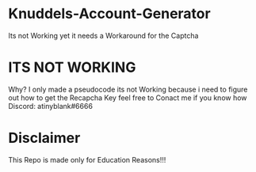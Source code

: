 # Knuddels-Account-Generator
Its not Working yet it needs a Workaround for the Captcha
# ITS NOT WORKING
Why? I only made a pseudocode its not Working because i need to figure out how to get the Recapcha Key feel free to Conact me if you know how Discord: atinyblank#6666
# Disclaimer
This Repo is made only for Education Reasons!!!
